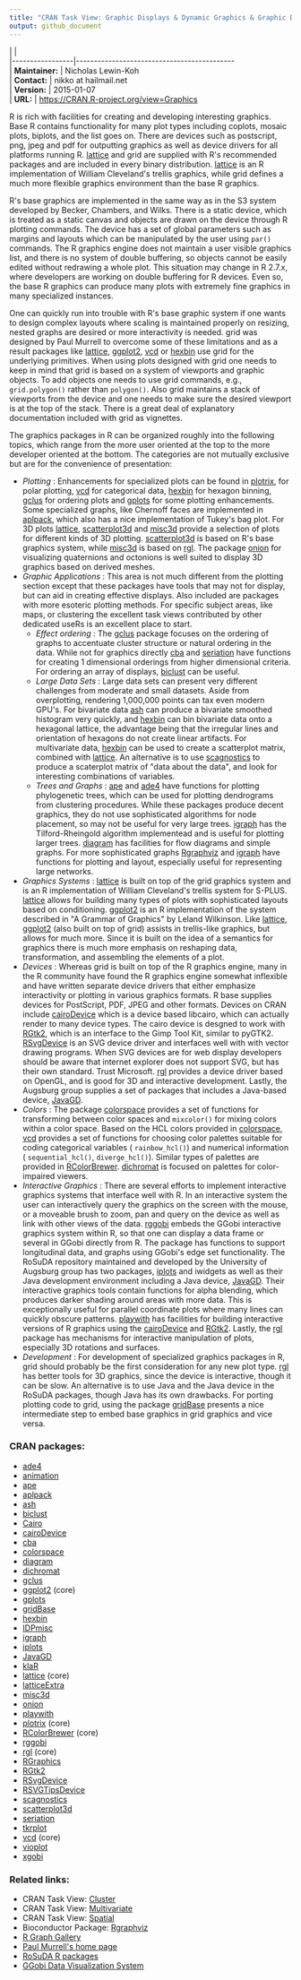 ```yaml
---
title: "CRAN Task View: Graphic Displays & Dynamic Graphics & Graphic Devices & Visualization"
output: github_document
---
```


|                 |                                              
|-----------------|--------------------------------------------  
| **Maintainer:** | Nicholas Lewin-Koh                           
| **Contact:**    | nikko at hailmail.net                        
| **Version:**    | 2015-01-07                                   
| **URL:**        | <https://CRAN.R-project.org/view=Graphics>   

R is rich with facilities for creating and developing interesting graphics. Base R contains functionality for many plot types including coplots, mosaic plots, biplots, and the list goes on. There are devices such as postscript, png, jpeg and pdf for outputting graphics as well as device drivers for all platforms running R. [lattice](http://cran.rstudio.com/web/packages/lattice/index.html) and grid are supplied with R's recommended packages and are included in every binary distribution. [lattice](http://cran.rstudio.com/web/packages/lattice/index.html) is an R implementation of William Cleveland's trellis graphics, while grid defines a much more flexible graphics environment than the base R graphics.

R's base graphics are implemented in the same way as in the S3 system developed by Becker, Chambers, and Wilks. There is a static device, which is treated as a static canvas and objects are drawn on the device through R plotting commands. The device has a set of global parameters such as margins and layouts which can be manipulated by the user using `par()` commands. The R graphics engine does not maintain a user visible graphics list, and there is no system of double buffering, so objects cannot be easily edited without redrawing a whole plot. This situation may change in R 2.7.x, where developers are working on double buffering for R devices. Even so, the base R graphics can produce many plots with extremely fine graphics in many specialized instances.

One can quickly run into trouble with R's base graphic system if one wants to design complex layouts where scaling is maintained properly on resizing, nested graphs are desired or more interactivity is needed. grid was designed by Paul Murrell to overcome some of these limitations and as a result packages like [lattice](http://cran.rstudio.com/web/packages/lattice/index.html), [ggplot2](http://cran.rstudio.com/web/packages/ggplot2/index.html), [vcd](http://cran.rstudio.com/web/packages/vcd/index.html) or [hexbin](http://cran.rstudio.com/web/packages/hexbin/index.html) use grid for the underlying primitives. When using plots designed with grid one needs to keep in mind that grid is based on a system of viewports and graphic objects. To add objects one needs to use grid commands, e.g., `grid.polygon()` rather than `polygon()`. Also grid maintains a stack of viewports from the device and one needs to make sure the desired viewport is at the top of the stack. There is a great deal of explanatory documentation included with grid as vignettes.

The graphics packages in R can be organized roughly into the following topics, which range from the more user oriented at the top to the more developer oriented at the bottom. The categories are not mutually exclusive but are for the convenience of presentation:

-   *Plotting* : Enhancements for specialized plots can be found in [plotrix](http://cran.rstudio.com/web/packages/plotrix/index.html), for polar plotting, [vcd](http://cran.rstudio.com/web/packages/vcd/index.html) for categorical data, [hexbin](http://cran.rstudio.com/web/packages/hexbin/index.html) for hexagon binning, [gclus](http://cran.rstudio.com/web/packages/gclus/index.html) for ordering plots and [gplots](http://cran.rstudio.com/web/packages/gplots/index.html) for some plotting enhancements. Some specialized graphs, like Chernoff faces are implemented in [aplpack](http://cran.rstudio.com/web/packages/aplpack/index.html), which also has a nice implementation of Tukey's bag plot. For 3D plots [lattice](http://cran.rstudio.com/web/packages/lattice/index.html), [scatterplot3d](http://cran.rstudio.com/web/packages/scatterplot3d/index.html) and [misc3d](http://cran.rstudio.com/web/packages/misc3d/index.html) provide a selection of plots for different kinds of 3D plotting. [scatterplot3d](http://cran.rstudio.com/web/packages/scatterplot3d/index.html) is based on R's base graphics system, while [misc3d](http://cran.rstudio.com/web/packages/misc3d/index.html) is based on [rgl](http://cran.rstudio.com/web/packages/rgl/index.html). The package [onion](http://cran.rstudio.com/web/packages/onion/index.html) for visualizing quaternions and octonions is well suited to display 3D graphics based on derived meshes.
-   *Graphic Applications* : This area is not much different from the plotting section except that these packages have tools that may not for display, but can aid in creating effective displays. Also included are packages with more esoteric plotting methods. For specific subject areas, like maps, or clustering the excellent task views contributed by other dedicated useRs is an excellent place to start.
    -   *Effect ordering* : The [gclus](http://cran.rstudio.com/web/packages/gclus/index.html) package focuses on the ordering of graphs to accentuate cluster structure or natural ordering in the data. While not for graphics directly [cba](http://cran.rstudio.com/web/packages/cba/index.html) and [seriation](http://cran.rstudio.com/web/packages/seriation/index.html) have functions for creating 1 dimensional orderings from higher dimensional criteria. For ordering an array of displays, [biclust](http://cran.rstudio.com/web/packages/biclust/index.html) can be useful.
    -   *Large Data Sets* : Large data sets can present very different challenges from moderate and small datasets. Aside from overplotting, rendering 1,000,000 points can tax even modern GPU's. For bivariate data [ash](http://cran.rstudio.com/web/packages/ash/index.html) can produce a bivariate smoothed histogram very quickly, and [hexbin](http://cran.rstudio.com/web/packages/hexbin/index.html) can bin bivariate data onto a hexagonal lattice, the advantage being that the irregular lines and orientation of hexagons do not create linear artifacts. For multivariate data, [hexbin](http://cran.rstudio.com/web/packages/hexbin/index.html) can be used to create a scatterplot matrix, combined with [lattice](http://cran.rstudio.com/web/packages/lattice/index.html). An alternative is to use [scagnostics](http://cran.rstudio.com/web/packages/scagnostics/index.html) to produce a scaterplot matrix of "data about the data", and look for interesting combinations of variables.
    -   *Trees and Graphs* : [ape](http://cran.rstudio.com/web/packages/ape/index.html) and [ade4](http://cran.rstudio.com/web/packages/ade4/index.html) have functions for plotting phylogenetic trees, which can be used for plotting dendrograms from clustering procedures. While these packages produce decent graphics, they do not use sophisticated algorithms for node placement, so may not be useful for very large trees. [igraph](http://cran.rstudio.com/web/packages/igraph/index.html) has the Tilford-Rheingold algorithm implementead and is useful for plotting larger trees. [diagram](http://cran.rstudio.com/web/packages/diagram/index.html) has facilities for flow diagrams and simple graphs. For more sophisticated graphs [<span class="BioC">Rgraphviz</span>](http://www.Bioconductor.ohttp://cran.rstudio.com/web/packages/release/bioc/html/Rgraphviz.html) and [igraph](http://cran.rstudio.com/web/packages/igraph/index.html) have functions for plotting and layout, especially useful for representing large networks.
-   *Graphics Systems* : [lattice](http://cran.rstudio.com/web/packages/lattice/index.html) is built on top of the grid graphics system and is an R implementation of William Cleveland's trellis system for S-PLUS. [lattice](http://cran.rstudio.com/web/packages/lattice/index.html) allows for building many types of plots with sophisticated layouts based on conditioning. [ggplot2](http://cran.rstudio.com/web/packages/ggplot2/index.html) is an R implementation of the system described in "A Grammar of Graphics" by Leland Wilkinson. Like [lattice](http://cran.rstudio.com/web/packages/lattice/index.html), [ggplot2](http://cran.rstudio.com/web/packages/ggplot2/index.html) (also built on top of grid) assists in trellis-like graphics, but allows for much more. Since it is built on the idea of a semantics for graphics there is much more emphasis on reshaping data, transformation, and assembling the elements of a plot.
-   *Devices* : Whereas grid is built on top of the R graphics engine, many in the R community have found the R graphics engine somewhat inflexible and have written separate device drivers that either emphasize interactivity or plotting in various graphics formats. R base supplies devices for PostScript, PDF, JPEG and other formats. Devices on CRAN include [cairoDevice](http://cran.rstudio.com/web/packages/cairoDevice/index.html) which is a device based libcairo, which can actually render to many device types. The cairo device is desgned to work with [RGtk2](http://cran.rstudio.com/web/packages/RGtk2/index.html), which is an interface to the Gimp Tool Kit, similar to pyGTK2. [RSvgDevice](http://cran.rstudio.com/web/packages/RSvgDevice/index.html) is an SVG device driver and interfaces well with with vector drawing programs. When SVG devices are for web display developers should be aware that internet explorer does not support SVG, but has their own standard. Trust Microsoft. [rgl](http://cran.rstudio.com/web/packages/rgl/index.html) provides a device driver based on OpenGL, and is good for 3D and interactive development. Lastly, the Augsburg group supplies a set of packages that includes a Java-based device, [JavaGD](http://cran.rstudio.com/web/packages/JavaGD/index.html).
-   *Colors* : The package [colorspace](http://cran.rstudio.com/web/packages/colorspace/index.html) provides a set of functions for transforming between color spaces and `mixcolor()` for mixing colors within a color space. Based on the HCL colors provided in [colorspace](http://cran.rstudio.com/web/packages/colorspace/index.html), [vcd](http://cran.rstudio.com/web/packages/vcd/index.html) provides a set of functions for choosing color palettes suitable for coding categorical variables ( `rainbow_hcl()`) and numerical information ( `sequential_hcl()`, `diverge_hcl()`). Similar types of palettes are provided in [RColorBrewer](http://cran.rstudio.com/web/packages/RColorBrewer/index.html). [dichromat](http://cran.rstudio.com/web/packages/dichromat/index.html) is focused on palettes for color-impaired viewers.
-   *Interactive Graphics* : There are several efforts to implement interactive graphics systems that interface well with R. In an interactive system the user can interactively query the graphics on the screen with the mouse, or a moveable brush to zoom, pan and query on the device as well as link with other views of the data. [rggobi](http://cran.rstudio.com/web/packages/rggobi/index.html) embeds the GGobi interactive graphics system within R, so that one can display a data frame or several in GGobi directly from R. The package has functions to support longitudinal data, and graphs using GGobi's edge set functionality. The RoSuDA repository maintained and developed by the University of Augsburg group has two packages, [iplots](http://cran.rstudio.com/web/packages/iplots/index.html) and iwidgets as well as their Java development environment including a Java device, [JavaGD](http://cran.rstudio.com/web/packages/JavaGD/index.html). Their interactive graphics tools contain functions for alpha blending, which produces darker shading around areas with more data. This is exceptionally useful for parallel coordinate plots where many lines can quickly obscure patterns. [playwith](http://cran.rstudio.com/web/packages/playwith/index.html) has facilities for building interactive versions of R graphics using the [cairoDevice](http://cran.rstudio.com/web/packages/cairoDevice/index.html) and [RGtk2](http://cran.rstudio.com/web/packages/RGtk2/index.html). Lastly, the [rgl](http://cran.rstudio.com/web/packages/rgl/index.html) package has mechanisms for interactive manipulation of plots, especially 3D rotations and surfaces.
-   *Development* : For development of specialized graphics packages in R, grid should probably be the first consideration for any new plot type. [rgl](http://cran.rstudio.com/web/packages/rgl/index.html) has better tools for 3D graphics, since the device is interactive, though it can be slow. An alternative is to use Java and the Java device in the RoSuDA packages, though Java has its own drawbacks. For porting plotting code to grid, using the package [gridBase](http://cran.rstudio.com/web/packages/gridBase/index.html) presents a nice intermediate step to embed base graphics in grid graphics and vice versa.

### CRAN packages:

-   [ade4](http://cran.rstudio.com/web/packages/ade4/index.html)
-   [animation](http://cran.rstudio.com/web/packages/animation/index.html)
-   [ape](http://cran.rstudio.com/web/packages/ape/index.html)
-   [aplpack](http://cran.rstudio.com/web/packages/aplpack/index.html)
-   [ash](http://cran.rstudio.com/web/packages/ash/index.html)
-   [biclust](http://cran.rstudio.com/web/packages/biclust/index.html)
-   [Cairo](http://cran.rstudio.com/web/packages/Cairo/index.html)
-   [cairoDevice](http://cran.rstudio.com/web/packages/cairoDevice/index.html)
-   [cba](http://cran.rstudio.com/web/packages/cba/index.html)
-   [colorspace](http://cran.rstudio.com/web/packages/colorspace/index.html)
-   [diagram](http://cran.rstudio.com/web/packages/diagram/index.html)
-   [dichromat](http://cran.rstudio.com/web/packages/dichromat/index.html)
-   [gclus](http://cran.rstudio.com/web/packages/gclus/index.html)
-   [ggplot2](http://cran.rstudio.com/web/packages/ggplot2/index.html) (core)
-   [gplots](http://cran.rstudio.com/web/packages/gplots/index.html)
-   [gridBase](http://cran.rstudio.com/web/packages/gridBase/index.html)
-   [hexbin](http://cran.rstudio.com/web/packages/hexbin/index.html)
-   [IDPmisc](http://cran.rstudio.com/web/packages/IDPmisc/index.html)
-   [igraph](http://cran.rstudio.com/web/packages/igraph/index.html)
-   [iplots](http://cran.rstudio.com/web/packages/iplots/index.html)
-   [JavaGD](http://cran.rstudio.com/web/packages/JavaGD/index.html)
-   [klaR](http://cran.rstudio.com/web/packages/klaR/index.html)
-   [lattice](http://cran.rstudio.com/web/packages/lattice/index.html) (core)
-   [latticeExtra](http://cran.rstudio.com/web/packages/latticeExtra/index.html)
-   [misc3d](http://cran.rstudio.com/web/packages/misc3d/index.html)
-   [onion](http://cran.rstudio.com/web/packages/onion/index.html)
-   [playwith](http://cran.rstudio.com/web/packages/playwith/index.html)
-   [plotrix](http://cran.rstudio.com/web/packages/plotrix/index.html) (core)
-   [RColorBrewer](http://cran.rstudio.com/web/packages/RColorBrewer/index.html) (core)
-   [rggobi](http://cran.rstudio.com/web/packages/rggobi/index.html)
-   [rgl](http://cran.rstudio.com/web/packages/rgl/index.html) (core)
-   [RGraphics](http://cran.rstudio.com/web/packages/RGraphics/index.html)
-   [RGtk2](http://cran.rstudio.com/web/packages/RGtk2/index.html)
-   [RSvgDevice](http://cran.rstudio.com/web/packages/RSvgDevice/index.html)
-   [RSVGTipsDevice](http://cran.rstudio.com/web/packages/RSVGTipsDevice/index.html)
-   [scagnostics](http://cran.rstudio.com/web/packages/scagnostics/index.html)
-   [scatterplot3d](http://cran.rstudio.com/web/packages/scatterplot3d/index.html)
-   [seriation](http://cran.rstudio.com/web/packages/seriation/index.html)
-   [tkrplot](http://cran.rstudio.com/web/packages/tkrplot/index.html)
-   [vcd](http://cran.rstudio.com/web/packages/vcd/index.html) (core)
-   [vioplot](http://cran.rstudio.com/web/packages/vioplot/index.html)
-   [xgobi](http://cran.rstudio.com/web/packages/xgobi/index.html)

### Related links:

-   CRAN Task View: [Cluster](Cluster.html)
-   CRAN Task View: [Multivariate](Multivariate.html)
-   CRAN Task View: [Spatial](Spatial.html)
-   Bioconductor Package: [<span class="BioC">Rgraphviz</span>](http://www.Bioconductor.ohttp://cran.rstudio.com/web/packages/release/bioc/html/Rgraphviz.html)
-   [R Graph Gallery](http://rgraphgallery.blogspot.com/)
-   [Paul Murrell's home page](http://www.stat.auckland.ac.nz/~paul/)
-   [RoSuDA R packages](http://www.rosuda.org/software/)
-   [GGobi Data Visualization System](http://www.ggobi.org/)
